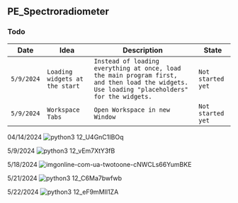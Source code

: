 ## PE_Spectroradiometer


### Todo <br />

|  Date |  Idea | Description | State |
| - | - | - | - |
| `5/9/2024` | `Loading widgets at the start` | `Instead of loading everything at once, load the main program first, and then load the widgets. Use loading "placeholders" for the widgets.` | `Not started yet` |
| `5/9/2024` | `Workspace Tabs` | `Open Workspace in new Window` | `Not started yet` |

 04/14/‎2024
![python3 12_U4GnC1IBOq](https://github.com/ligerr13/PE_Spectroradiometer/assets/126343507/91ca5392-d754-49c9-9754-45c7763128f6)

5/9/2024
![python3 12_vEm7XtY3fB](https://github.com/ligerr13/PE_Spectroradiometer/assets/126343507/63a892e7-dfc8-4e4b-a8db-10cdbef262a7)

5/18/2024
![imgonline-com-ua-twotoone-cNWCLs66YumBKE](https://github.com/ligerr13/PE_Spectroradiometer/assets/126343507/1d598dee-ce3f-4ef3-96c3-94c1c6470dcb)

5/21/2024
![python3 12_C6Ma7bwfwb](https://github.com/ligerr13/PE_Spectroradiometer/assets/126343507/f264b150-e535-456e-bf2d-1a550aea2a32)

5/22/2024
![python3 12_eF9mMIl1ZA](https://github.com/ligerr13/PE_Spectroradiometer/assets/126343507/2e7adf31-ea33-4a3b-84ea-efc6e36f2628)


